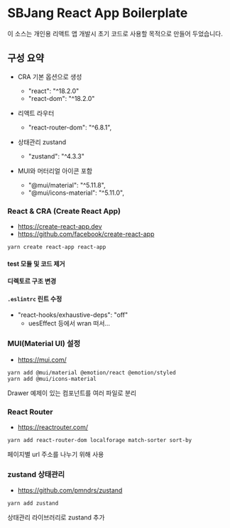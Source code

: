 # SBJang React App Boilerplate

이 소스는 개인용 리액트 앱 개발시 초기 코드로 사용할 목적으로 만들어 두었습니다.

## 구성 요약 

- CRA 기본 옵션으로 생성
  - "react": "^18.2.0"
  - "react-dom": "^18.2.0"

- 리액트 라우터
  - "react-router-dom": "^6.8.1",

- 상태관리 zustand
  - "zustand": "^4.3.3"

- MUI와 머터리얼 아이콘 포함
  - "@mui/material": "^5.11.8",
  - "@mui/icons-material": "^5.11.0",

### React &amp; CRA (Create React App) 

- https://create-react-app.dev
- https://github.com/facebook/create-react-app

```
yarn create react-app react-app
```

#### test 모듈 및 코드 제거

#### 디렉토르 구조 변경

#### `.eslintrc` 린트 수정
- "react-hooks/exhaustive-deps": "off"
  - uesEffect 등에서 wran 떠서...

### MUI(Material UI) 설정

- https://mui.com/

```
yarn add @mui/material @emotion/react @emotion/styled
yarn add @mui/icons-material
```

Drawer 예제이 있는 컴포넌트를 여러 파일로 분리

### React Router

- https://reactrouter.com/

```
yarn add react-router-dom localforage match-sorter sort-by
```

페이지별 url 주소를 나누기 위해 사용

### zustand 상태관리

- https://github.com/pmndrs/zustand

```
yarn add zustand
```

상태관리 라이브러리로 zustand 추가